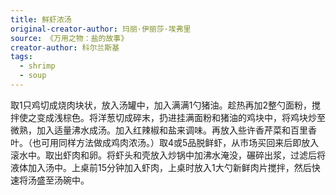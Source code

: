 ```yaml
---
title: 鲜虾浓汤
original-creator-author: 玛丽·伊丽莎·埃弗里
source: 《万用之物：盐的故事》
creator-author: 科尔兰斯基
tags:
  - shrimp
  - soup
---
```


取1只鸡切成烧肉块状，放入汤罐中，加入满满1勺猪油。趁热再加2整勺面粉，搅拌使之变成浅棕色。将洋葱切成碎末，扔进挂满面粉和猪油的鸡块中，将鸡块炒至微熟，加入适量沸水成汤。加入红辣椒和盐来调味。再放入些许香芹菜和百里香叶。（也可用同样方法做成鸡肉浓汤。）取4或5品脱鲜虾，从市场买回来后即放入滚水中。取出虾肉和卵。将虾头和壳放入炒锅中加沸水淹没，碾碎出浆，过滤后将液体加入汤中。上桌前15分钟加入虾肉，上桌时放入1大勺新鲜肉片搅拌，然后快速将汤盛至汤碗中。